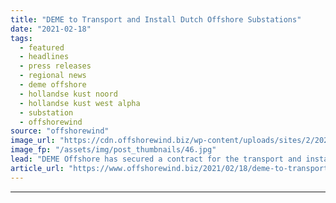 ```yaml
---
title: "DEME to Transport and Install Dutch Offshore Substations"
date: "2021-02-18"
tags: 
  - featured
  - headlines
  - press releases
  - regional news
  - deme offshore
  - hollandse kust noord
  - hollandse kust west alpha
  - substation
  - offshorewind
source: "offshorewind"
image_url: "https://cdn.offshorewind.biz/wp-content/uploads/sites/2/2021/02/18094006/DEME-to-Transport-and-Install-Dutch-Offshore-Substations.jpg"
image_fp: "/assets/img/post_thumbnails/46.jpg"
lead: "DEME Offshore has secured a contract for the transport and installation of substations for"
article_url: "https://www.offshorewind.biz/2021/02/18/deme-to-transport-and-install-dutch-offshore-substations/"
---
```


---
